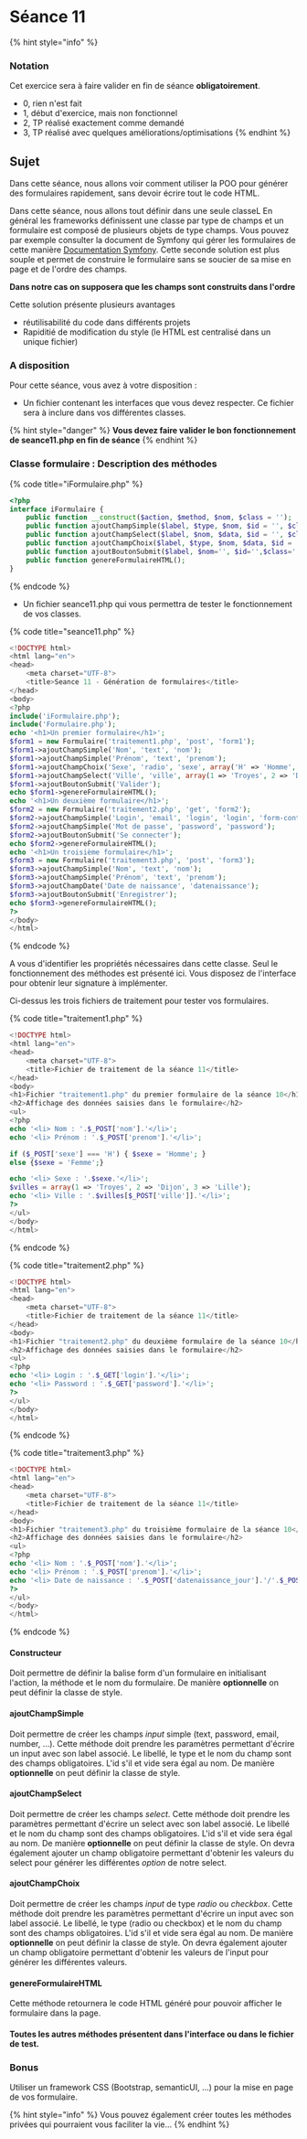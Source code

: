 # Séance 11

{% hint style="info" %}
### Notation

Cet exercice sera à faire valider en fin de séance **obligatoirement**.

* 0, rien n'est fait
* 1, début d'exercice, mais non fonctionnel
* 2, TP réalisé exactement comme demandé
* 3, TP réalisé avec quelques améliorations/optimisations
{% endhint %}

## Sujet

Dans cette séance, nous allons voir comment utiliser la POO pour générer des formulaires rapidement, sans devoir écrire tout le code HTML.

Dans cette séance, nous allons tout définir dans une seule classeL En général les frameworks définissent une classe par type de champs et un formulaire est composé de plusieurs objets de type champs. Vous pouvez par exemple consulter la document de Symfony qui gérer les formulaires de cette manière [Documentation Symfony](https://symfony.com/doc/current/reference/forms/types.html). Cette seconde solution est plus souple et permet de construire le formulaire sans se soucier de sa mise en page et de l'ordre des champs.

**Dans notre cas on supposera que les champs sont construits dans l'ordre**

Cette solution présente plusieurs avantages

* réutilisabilité du code dans différents projets
* Rapiditié de modification du style \(le HTML est centralisé dans un unique fichier\)

### A disposition

Pour cette séance, vous avez à votre disposition :

* Un fichier contenant les interfaces que vous devez respecter. Ce fichier sera à inclure dans vos différentes classes.

{% hint style="danger" %}
**Vous devez faire valider le bon fonctionnement de seance11.php en fin de séance**
{% endhint %}

### Classe formulaire : Description des méthodes

{% code title="iFormulaire.php" %}
```php
<?php
interface iFormulaire {
    public function __construct($action, $method, $nom, $class = '');
    public function ajoutChampSimple($label, $type, $nom, $id = '', $class = '');
    public function ajoutChampSelect($label, $nom, $data, $id = '', $class = '');
    public function ajoutChampChoix($label, $type, $nom, $data, $id = '', $class = '');
    public function ajoutBoutonSubmit($label, $nom='', $id='',$class='');
    public function genereFormulaireHTML();
}
```
{% endcode %}

* Un fichier seance11.php qui vous permettra de tester le fonctionnement de vos classes.

{% code title="seance11.php" %}
```php
<!DOCTYPE html>
<html lang="en">
<head>
    <meta charset="UTF-8">
    <title>Seance 11 - Génération de formulaires</title>
</head>
<body>
<?php
include('iFormulaire.php');
include('Formulaire.php');
echo '<h1>Un premier formulaire</h1>';
$form1 = new Formulaire('traitement1.php', 'post', 'form1');
$form1->ajoutChampSimple('Nom', 'text', 'nom');
$form1->ajoutChampSimple('Prénom', 'text', 'prenom');
$form1->ajoutChampChoix('Sexe', 'radio', 'sexe', array('H' => 'Homme', 'F' => 'Femme'));
$form1->ajoutChampSelect('Ville', 'ville', array(1 => 'Troyes', 2 => 'Dijon', 3 => 'Lille'));
$form1->ajoutBoutonSubmit('Valider');
echo $form1->genereFormulaireHTML();
echo '<h1>Un deuxième formulaire</h1>';
$form2 = new Formulaire('traitement2.php', 'get', 'form2');
$form2->ajoutChampSimple('Login', 'email', 'login', 'login', 'form-control');
$form2->ajoutChampSimple('Mot de passe', 'password', 'password');
$form2->ajoutBoutonSubmit('Se connecter');
echo $form2->genereFormulaireHTML();
echo '<h1>Un troisième formulaire</h1>';
$form3 = new Formulaire('traitement3.php', 'post', 'form3');
$form3->ajoutChampSimple('Nom', 'text', 'nom');
$form3->ajoutChampSimple('Prénom', 'text', 'prenom');
$form3->ajoutChampDate('Date de naissance', 'datenaissance');
$form3->ajoutBoutonSubmit('Enregistrer');
echo $form3->genereFormulaireHTML();
?>
</body>
</html>
```
{% endcode %}

A vous d'identifier les propriétés nécessaires dans cette classe. Seul le fonctionnement des méthodes est présenté ici. Vous disposez de l'interface pour obtenir leur signature à implémenter.

Ci-dessus les trois fichiers de traitement pour tester vos formulaires.

{% code title="traitement1.php" %}
```php
<!DOCTYPE html>
<html lang="en">
<head>
    <meta charset="UTF-8">
    <title>Fichier de traitement de la séance 11</title>
</head>
<body>
<h1>Fichier "traitement1.php" du premier formulaire de la séance 10</h1>
<h2>Affichage des données saisies dans le formulaire</h2>
<ul>
<?php
echo '<li> Nom : '.$_POST['nom'].'</li>';
echo '<li> Prénom : '.$_POST['prenom'].'</li>';

if ($_POST['sexe'] === 'H') { $sexe = 'Homme'; }
else {$sexe = 'Femme';}

echo '<li> Sexe : '.$sexe.'</li>';
$villes = array(1 => 'Troyes', 2 => 'Dijon', 3 => 'Lille');
echo '<li> Ville : '.$villes[$_POST['ville']].'</li>';
?>
</ul>
</body>
</html>
```
{% endcode %}

{% code title="traitement2.php" %}
```php
<!DOCTYPE html>
<html lang="en">
<head>
    <meta charset="UTF-8">
    <title>Fichier de traitement de la séance 11</title>
</head>
<body>
<h1>Fichier "traitement2.php" du deuxième formulaire de la séance 10</h1>
<h2>Affichage des données saisies dans le formulaire</h2>
<ul>
<?php
echo '<li> Login : '.$_GET['login'].'</li>';
echo '<li> Password : '.$_GET['password'].'</li>';
?>
</ul>
</body>
</html>
```
{% endcode %}

{% code title="traitement3.php" %}
```php
<!DOCTYPE html>
<html lang="en">
<head>
    <meta charset="UTF-8">
    <title>Fichier de traitement de la séance 11</title>
</head>
<body>
<h1>Fichier "traitement3.php" du troisième formulaire de la séance 10</h1>
<h2>Affichage des données saisies dans le formulaire</h2>
<ul>
<?php
echo '<li> Nom : '.$_POST['nom'].'</li>';
echo '<li> Prénom : '.$_POST['prenom'].'</li>';
echo '<li> Date de naissance : '.$_POST['datenaissance_jour'].'/'.$_POST['datenaissance_mois'].'/'.$_POST['datenaissance_annee'].'</li>';
?>
</ul>
</body>
</html>
```
{% endcode %}

#### Constructeur

Doit permettre de définir la balise form d'un formulaire en initialisant l'action, la méthode et le nom du formulaire. De manière **optionnelle** on peut définir la classe de style.

#### ajoutChampSimple

Doit permettre de créer les champs _input_ simple \(text, password, email, number, ...\). Cette méthode doit prendre les paramètres permettant d'écrire un input avec son label associé. Le libellé, le type et le nom du champ sont des champs obligatoires. L'id s'il et vide sera égal au nom. De manière **optionnelle** on peut définir la classe de style.

#### ajoutChampSelect

Doit permettre de créer les champs _select_. Cette méthode doit prendre les paramètres permettant d'écrire un select avec son label associé. Le libellé et le nom du champ sont des champs obligatoires. L'id s'il et vide sera égal au nom. De manière **optionnelle** on peut définir la classe de style. On devra également ajouter un champ obligatoire permettant d'obtenir les valeurs du select pour générer les différentes _option_ de notre select.

#### ajoutChampChoix

Doit permettre de créer les champs _input_ de type _radio_ ou _checkbox_. Cette méthode doit prendre les paramètres permettant d'écrire un input avec son label associé. Le libellé, le type \(radio ou checkbox\) et le nom du champ sont des champs obligatoires. L'id s'il et vide sera égal au nom. De manière **optionnelle** on peut définir la classe de style. On devra également ajouter un champ obligatoire permettant d'obtenir les valeurs de l'input pour générer les différentes valeurs.

#### genereFormulaireHTML

Cette méthode retournera le code HTML généré pour pouvoir afficher le formulaire dans la page.

#### Toutes les autres méthodes présentent dans l'interface ou dans le fichier de test.

### Bonus

Utiliser un framework CSS \(Bootstrap, semanticUI, ...\) pour la mise en page de vos formulaire.

{% hint style="info" %}
Vous pouvez également créer toutes les méthodes privées qui pourraient vous faciliter la vie...
{% endhint %}

